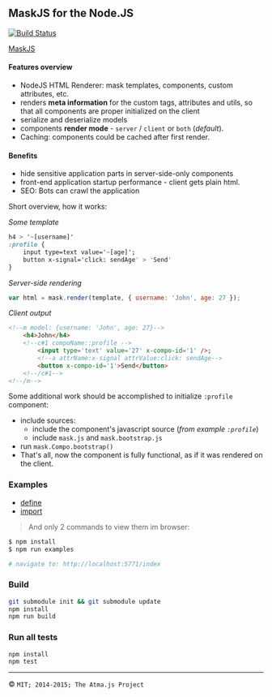 MaskJS for the Node.JS
----
[![Build Status](https://travis-ci.org/atmajs/mask-node.png?branch=master)](https://travis-ci.org/atmajs/mask-node)

[MaskJS](https://github.com/atmajs/MaskJS)


#### Features overview

- NodeJS HTML Renderer: mask templates, components, custom attributes, etc.
- renders **meta information** for the custom tags, attributes and utils, so that all components are proper initialized on the client
- serialize and deserialize models
- components **render mode** - `server` / `client` or `both` (_default_).
- Caching: components could be cached after first render.

#### Benefits
- hide sensitive application parts in server-side-only components
- front-end application startup performance - client gets plain html.
- SEO: Bots can crawl the application 

Short overview, how it works:

_Some template_
```sass
h4 > '~[username]'
:profile {
	input type=text value='~[age]';
	button x-signal='click: sendAge' > 'Send'
}
```

_Server-side rendering_
```javascript
var html = mask.render(template, { username: 'John', age: 27 });
```

_Client output_
```html
<!--m model: {username: 'John', age: 27}-->
	<h4>John</h4>
	<!--c#1 compoName::profile -->
		<input type='text' value='27' x-compo-id='1' />;
		<!--a attrName:x-signal attrValue:click: sendAge-->
		<button x-compo-id='1'>Send</button>
	<!--/c#1-->
<!--/m-->
```

Some additional work should be accomplished to initialize `:profile` component:
- include sources:
	- include the component's javascript source (_from example `:profile`_)
	- include `mask.js` and `mask.bootstrap.js`
- run ```mask.Compo.bootstrap()```
- That's all, now the component is fully functional, as if it was rendered on the client.

### Examples

- [define](examples/define/index.mask)
- [import](examples/import/index.mask)

> And only 2 commands to view them im browser:

```bash
$ npm install
$ npm run examples

# navigate to: http://localhost:5771/index
```

### Build
```bash
git submodule init && git submodule update
npm install
npm run build
```

### Run all tests
```
npm install
npm test
```
----

 :copyright: ` MIT; 2014-2015; The Atma.js Project `
